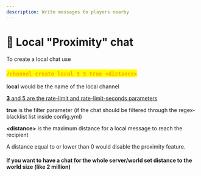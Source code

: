```yaml
---
description: Write messages to players nearby
---
```


# 🔖 Local "Proximity" chat

To create a local chat use

### <mark style="color:orange;">**`/channel create local 3 5 true <distance>`**</mark>

**local** would be the name of the local channel

[**3** and 5 are the rate-limit and rate-limit-seconds parameters](channels.md#channel-create-less-than-channelname-greater-than-less-than-rate-limit-greater-than-less-than-rate-l)

**true** is the filter parameter (if the chat should be filtered through the regex-blacklist list inside config.yml)

**\<distance>** is the maximum distance for a local message to reach the recipient

A distance equal to or lower than 0 would disable the proximity feature.

#### If you want to have a chat for the whole server/world set distance to the world size (like 2 million)

